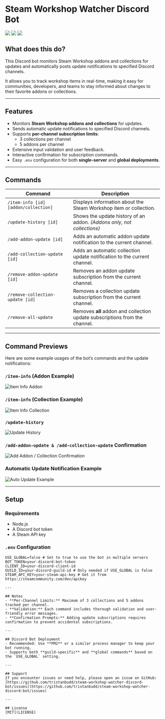 # Steam Workshop Watcher Discord Bot
![](https://img.shields.io/github/stars/tristanbudd/steam-workshop-watcher-discord-bot.svg) ![](https://img.shields.io/github/forks/tristanbudd/steam-workshop-watcher-discord-bot.svg) ![](https://img.shields.io/github/issues/tristanbudd/steam-workshop-watcher-discord-bot.svg)

## What does this do?
This Discord bot monitors Steam Workshop addons and collections for updates and automatically posts update notifications to specified Discord channels.

It allows you to track workshop items in real-time, making it easy for communities, developers, and teams to stay informed about changes to their favorite addons or collections.

---

## Features
- Monitors **Steam Workshop addons and collections** for updates.
- Sends automatic update notifications to specified Discord channels.
- Supports **per-channel subscription limits**:  
  - 3 collections per channel  
  - 5 addons per channel
- Extensive input validation and user feedback.
- Interactive confirmation for subscription commands.
- Easy `.env` configuration for both **single-server** and **global deployments**.

---

## Commands
| Command                              | Description                                                           |
|--------------------------------------|-----------------------------------------------------------------------|
| `/item-info [id] [addon/collection]` | Displays information about the Steam Workshop item or collection.     |
| `/update-history [id]`               | Shows the update history of an addon. *(Addons only, not collections)*|
| `/add-addon-update [id]`             | Adds an automatic addon update notification to the current channel.   |
| `/add-collection-update [id]`        | Adds an automatic collection update notification to the current channel. |
| `/remove-addon-update [id]`          | Removes an addon update subscription from the current channel.        |
| `/remove-collection-update [id]`     | Removes a collection update subscription from the current channel.    |
| `/remove-all-update`                 | Removes **all** addon and collection update subscriptions from the channel. |

---

## Command Previews
Here are some example usages of the bot’s commands and the update notifications:

### `/item-info` (Addon Example)
![Item Info Addon](https://github.com/user-attachments/assets/8fe91f98-32e6-4fed-8c3e-85da7711576c)

### `/item-info` (Collection Example)
![Item Info Collection](https://github.com/user-attachments/assets/3a4ea083-ae17-47ff-9d9f-c35d249ed6d3)

### `/update-history`
![Update History](https://github.com/user-attachments/assets/0f778d12-fb35-4a61-b465-f256956b1016)

### `/add-addon-update & /add-collection-update` Confirmation
![Add Addon / Collection Confirmation](https://github.com/user-attachments/assets/6364c24a-e5c3-4246-8156-48149d819983)

### Automatic Update Notification Example
![Auto Update Example](https://github.com/user-attachments/assets/61dffbf5-2de4-4fa2-bcd8-8536b3b6858e)

---

## Setup

### Requirements
- Node.js
- A Discord bot token
- A Steam API key

### `.env` Configuration
```dotenv
USE_GLOBAL=false # Set to true to use the bot in multiple servers
BOT_TOKEN=your-discord-bot-token
CLIENT_ID=your-discord-client-id
GUILD_ID=your-discord-guild-id # Only needed if USE_GLOBAL is false
STEAM_API_KEY=your-steam-api-key # Get it from https://steamcommunity.com/dev/apikey

---

## Notes
- **Per-Channel Limits:** Maximum of 3 collections and 5 addons tracked per channel.
- **Validation:** Each command includes thorough validation and user-friendly error messages.
- **Confirmation Prompts:** Adding update subscriptions requires confirmation to prevent accidental subscriptions.

---

## Discord Bot Deployment
- Recommended: Use **PM2** or a similar process manager to keep your bot running.
- Supports both **guild-specific** and **global commands** based on the `USE_GLOBAL` setting.

---

## Support
If you encounter issues or need help, please open an issue on GitHub:  
[https://github.com/tristanbudd/steam-workshop-watcher-discord-bot/issues](https://github.com/tristanbudd/steam-workshop-watcher-discord-bot/issues)

---

## License
[MIT](LICENSE)
